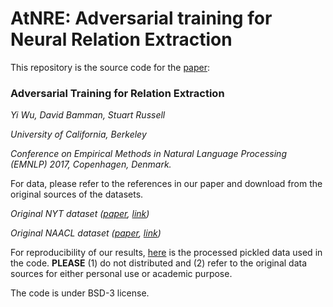 # AtNRE: Adversarial training for Neural Relation Extraction

This repository is the source code for the [paper](https://people.eecs.berkeley.edu/~russell/papers/emnlp17-relation.pdf):

### Adversarial Training for Relation Extraction

*Yi Wu, David Bamman, Stuart Russell*

*University of California, Berkeley*

*Conference on Empirical Methods in Natural Language Processing (EMNLP) 2017, Copenhagen, Denmark.*

For data, please refer to the references in our paper and download from the original sources of the datasets.

*Original NYT dataset ([paper](http://aclweb.org/anthology/P16-1200), [link](https://github.com/thunlp/NRE))*

*Original NAACL dataset ([paper](https://aclweb.org/anthology/N/N16/N16-1104.pdf), [link](https://www.cs.washington.edu/ai/gated_instructions/naacl_data.zip))*

For reproducibility of our results, [here](https://people.eecs.berkeley.edu/~jxwuyi/data/AtNRE_processed_data.zip) is the processed pickled data used in the code. **PLEASE** (1) do not distributed and (2) refer to the original data sources for either personal use or academic purpose.

The code is under BSD-3 license.

